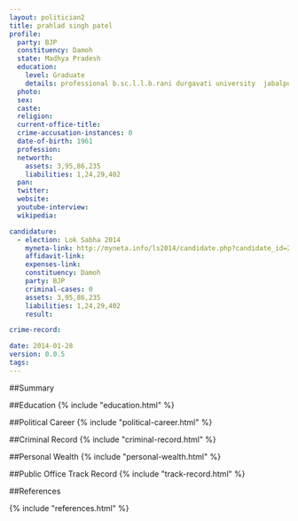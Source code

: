 ```yaml
---
layout: politician2
title: prahlad singh patel
profile: 
  party: BJP
  constituency: Damoh
  state: Madhya Pradesh
  education: 
    level: Graduate
    details: professional b.sc.l.l.b.rani durgavati university  jabalpur 1987
  photo: 
  sex: 
  caste: 
  religion: 
  current-office-title: 
  crime-accusation-instances: 0
  date-of-birth: 1961
  profession: 
  networth: 
    assets: 3,95,86,235
    liabilities: 1,24,29,402
  pan: 
  twitter: 
  website: 
  youtube-interview: 
  wikipedia: 

candidature: 
  - election: Lok Sabha 2014
    myneta-link: http://myneta.info/ls2014/candidate.php?candidate_id=2921
    affidavit-link: 
    expenses-link: 
    constituency: Damoh 
    party: BJP
    criminal-cases: 0
    assets: 3,95,86,235
    liabilities: 1,24,29,402
    result:  

crime-record: 

date: 2014-01-28
version: 0.0.5
tags: 
---
```

##Summary


##Education
{% include "education.html" %}


##Political Career
{% include "political-career.html" %}


##Criminal Record
{% include "criminal-record.html" %}


##Personal Wealth
{% include "personal-wealth.html" %}


##Public Office Track Record
{% include "track-record.html" %}


##References


{% include "references.html" %}